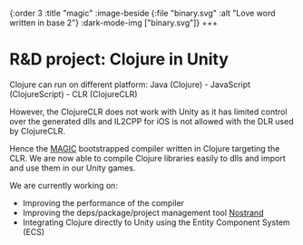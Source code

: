 {:order         3
 :title         "magic"
 :image-beside  {:file "binary.svg" :alt "Love word written in base 2"}
 :dark-mode-img ["binary.svg"]}
+++

# R&D project: Clojure in Unity

Clojure can run on different platform:
Java (Clojure) - JavaScript (ClojureScript) - CLR (ClojureCLR)

However, the ClojureCLR does not work with Unity as it has limited control over the generated dlls and IL2CPP for iOS is not allowed with the DLR used by ClojureCLR.

Hence the [MAGIC](https://github.com/nasser/magic) bootstrapped compiler written in Clojure targeting the CLR. We are now able to compile Clojure libraries easily to dlls and import and use them in our Unity games.

We are currently working on:
- Improving the performance of the compiler
- Improving the deps/package/project management tool [Nostrand](https://github.com/nasser/nostrand)
- Integrating Clojure directly to Unity using the Entity Component System (ECS)